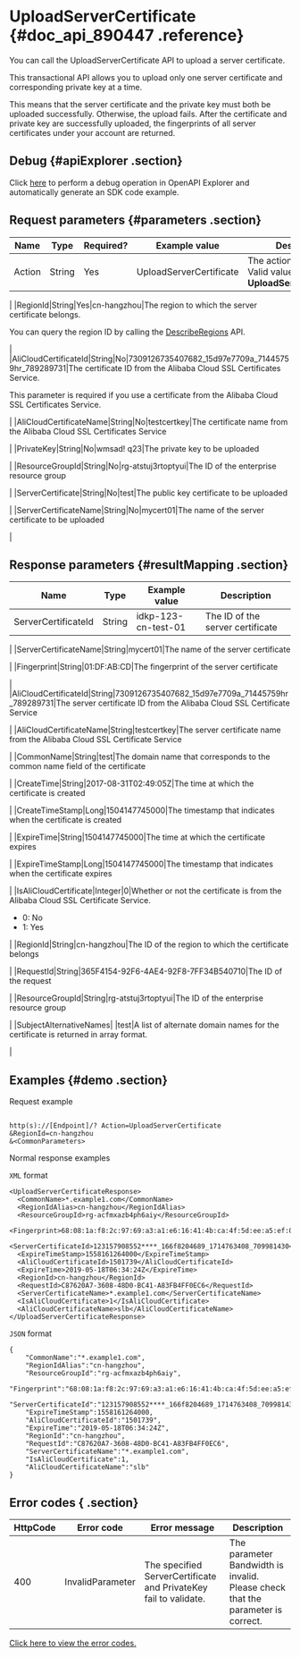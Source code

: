 # UploadServerCertificate {#doc_api_890447 .reference}

You can call the UploadServerCertificate API to upload a server certificate.

This transactional API allows you to upload only one server certificate and corresponding private key at a time.

This means that the server certificate and the private key must both be uploaded successfully. Otherwise, the upload fails. After the certificate and private key are successfully uploaded, the fingerprints of all server certificates under your account are returned.

## Debug {#apiExplorer .section}

Click [here](https://api.aliyun.com/#product=Slb&api=UploadServerCertificate) to perform a debug operation in OpenAPI Explorer and automatically generate an SDK code example.

## Request parameters {#parameters .section}

|Name|Type|Required?|Example value|Description|
|----|----|---------|-------------|-----------|
|Action|String|Yes|UploadServerCertificate|The action to perform. Valid value: **UploadServerCertificate**

 |
|RegionId|String|Yes|cn-hangzhou|The region to which the server certificate belongs.

 You can query the region ID by calling the [DescribeRegions](~~27584~~) API.

 |
|AliCloudCertificateId|String|No|7309126735407682\_15d97e7709a\_71445759hr\_789289731|The certificate ID from the Alibaba Cloud SSL Certificates Service.

 This parameter is required if you use a certificate from the Alibaba Cloud SSL Certificates Service.

 |
|AliCloudCertificateName|String|No|testcertkey|The certificate name from the Alibaba Cloud SSL Certificates Service

 |
|PrivateKey|String|No|wmsad! q23|The private key to be uploaded

 |
|ResourceGroupId|String|No|rg-atstuj3rtoptyui|The ID of the enterprise resource group

 |
|ServerCertificate|String|No|test|The public key certificate to be uploaded

 |
|ServerCertificateName|String|No|mycert01|The name of the server certificate to be uploaded

 |

## Response parameters {#resultMapping .section}

|Name|Type|Example value|Description|
|----|----|-------------|-----------|
|ServerCertificateId|String|idkp-123-cn-test-01|The ID of the server certificate

 |
|ServerCertificateName|String|mycert01|The name of the server certificate

 |
|Fingerprint|String|01:DF:AB:CD|The fingerprint of the server certificate

 |
|AliCloudCertificateId|String|7309126735407682\_15d97e7709a\_71445759hr\_789289731|The server certificate ID from the Alibaba Cloud SSL Certificate Service

 |
|AliCloudCertificateName|String|testcertkey|The server certificate name from the Alibaba Cloud SSL Certificate Service

 |
|CommonName|String|test|The domain name that corresponds to the common name field of the certificate

 |
|CreateTime|String|2017-08-31T02:49:05Z|The time at which the certificate is created

 |
|CreateTimeStamp|Long|1504147745000|The timestamp that indicates when the certificate is created

 |
|ExpireTime|String|1504147745000|The time at which the certificate expires

 |
|ExpireTimeStamp|Long|1504147745000|The timestamp that indicates when the certificate expires

 |
|IsAliCloudCertificate|Integer|0|Whether or not the certificate is from the Alibaba Cloud SSL Certificate Service.

 -   0: No
-   1: Yes

 |
|RegionId|String|cn-hangzhou|The ID of the region to which the certificate belongs

 |
|RequestId|String|365F4154-92F6-4AE4-92F8-7FF34B540710|The ID of the request

 |
|ResourceGroupId|String|rg-atstuj3rtoptyui|The ID of the enterprise resource group

 |
|SubjectAlternativeNames| |test|A list of alternate domain names for the certificate is returned in array format.

 |

## Examples {#demo .section}

Request example

``` {#request_demo}

http(s)://[Endpoint]/? Action=UploadServerCertificate
&RegionId=cn-hangzhou
&<CommonParameters>

```

Normal response examples

`XML` format

``` {#xml_return_success_demo}
<UploadServerCertificateResponse>
  <CommonName>*.example1.com</CommonName>
  <RegionIdAlias>cn-hangzhou</RegionIdAlias>
  <ResourceGroupId>rg-acfmxazb4ph6aiy</ResourceGroupId>
  <Fingerprint>68:08:1a:f8:2c:97:69:a3:a1:e6:16:41:4b:ca:4f:5d:ee:a5:ef:0d</Fingerprint>
  <ServerCertificateId>123157908552****_166f8204689_1714763408_709981430</ServerCertificateId>
  <ExpireTimeStamp>1558161264000</ExpireTimeStamp>
  <AliCloudCertificateId>1501739</AliCloudCertificateId>
  <ExpireTime>2019-05-18T06:34:24Z</ExpireTime>
  <RegionId>cn-hangzhou</RegionId>
  <RequestId>C87620A7-3608-48D0-BC41-A83FB4FF0EC6</RequestId>
  <ServerCertificateName>*.example1.com</ServerCertificateName>
  <IsAliCloudCertificate>1</IsAliCloudCertificate>
  <AliCloudCertificateName>slb</AliCloudCertificateName>
</UploadServerCertificateResponse>

```

`JSON` format

``` {#json_return_success_demo}
{
	"CommonName":"*.example1.com",
	"RegionIdAlias":"cn-hangzhou",
	"ResourceGroupId":"rg-acfmxazb4ph6aiy",
	"Fingerprint":"68:08:1a:f8:2c:97:69:a3:a1:e6:16:41:4b:ca:4f:5d:ee:a5:ef:0d",
	"ServerCertificateId":"123157908552****_166f8204689_1714763408_709981430",
	"ExpireTimeStamp":1558161264000,
	"AliCloudCertificateId":"1501739",
	"ExpireTime":"2019-05-18T06:34:24Z",
	"RegionId":"cn-hangzhou",
	"RequestId":"C87620A7-3608-48D0-BC41-A83FB4FF0EC6",
	"ServerCertificateName":"*.example1.com",
	"IsAliCloudCertificate":1,
	"AliCloudCertificateName":"slb"
}
```

## Error codes { .section}

|HttpCode|Error code|Error message|Description|
|--------|----------|-------------|-----------|
|400|InvalidParameter|The specified ServerCertificate and PrivateKey fail to validate.|The parameter Bandwidth is invalid. Please check that the parameter is correct.|

[Click here to view the error codes.](https://error-center.aliyun.com/status/product/Slb)

